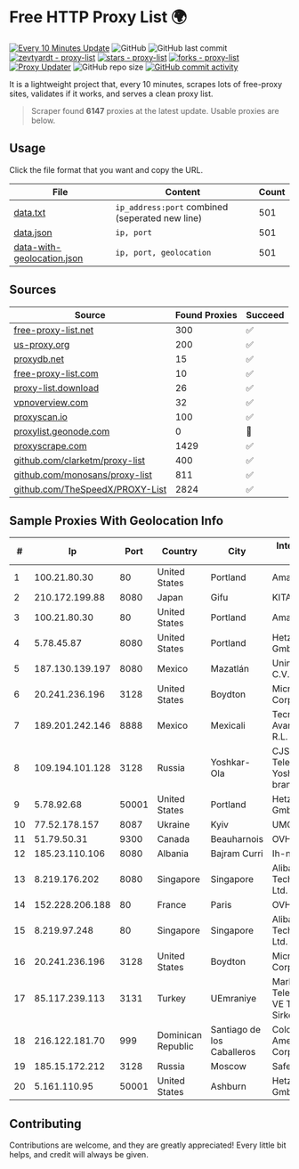 
# Free HTTP Proxy List 🌍

[![Every 10 Minutes Update](https://github.com/mertguvencli/http-proxy-list/actions/workflows/main.yml/badge.svg?branch=main)](https://github.com/mertguvencli/http-proxy-list/actions/workflows/main.yml)
![GitHub](https://img.shields.io/github/license/mertguvencli/http-proxy-list)
![GitHub last commit](https://img.shields.io/github/last-commit/mertguvencli/http-proxy-list)
[![zevtyardt - proxy-list](https://img.shields.io/static/v1?label=zevtyardt&message=proxy-list&color=blue&logo=github)](https://github.com/zevtyardt/proxy-list "Go to GitHub repo")
[![stars - proxy-list](https://img.shields.io/github/stars/zevtyardt/proxy-list?style=social)](https://github.com/zevtyardt/proxy-list)
[![forks - proxy-list](https://img.shields.io/github/forks/zevtyardt/proxy-list?style=social)](https://github.com/zevtyardt/proxy-list)
[![Proxy Updater](https://github.com/zevtyardt/proxy-list/workflows/Proxy%20Updater/badge.svg)](https://github.com/zevtyardt/proxy-list/actions?query=workflow:"Proxy+Updater")
![GitHub repo size](https://img.shields.io/github/repo-size/zevtyardt/proxy-list)
[![GitHub commit activity](https://img.shields.io/github/commit-activity/m/zevtyardt/proxy-list?logo=commits)](https://github.com/zevtyardt/proxy-list/commits/main)

It is a lightweight project that, every 10 minutes, scrapes lots of free-proxy sites, validates if it works, and serves a clean proxy list.

> Scraper found **6147** proxies at the latest update. Usable proxies are below.

## Usage

Click the file format that you want and copy the URL.

|File|Content|Count|
|----|-------|-----|
|[data.txt](https://raw.githubusercontent.com/mertguvencli/http-proxy-list/main/proxy-list/data.txt)|`ip_address:port` combined (seperated new line)|501|
|[data.json](https://raw.githubusercontent.com/mertguvencli/http-proxy-list/main/proxy-list/data.json)|`ip, port`|501|
|[data-with-geolocation.json](https://raw.githubusercontent.com/mertguvencli/http-proxy-list/main/proxy-list/data-with-geolocation.json)|`ip, port, geolocation`|501|

## Sources

|Source|Found Proxies|Succeed|
|------|-------------|-------|
|[free-proxy-list.net](https://free-proxy-list.net)|300|✅|
|[us-proxy.org](https://www.us-proxy.org)|200|✅|
|[proxydb.net](http://proxydb.net)|15|✅|
|[free-proxy-list.com](https://free-proxy-list.com/?page=&port=&type%5B%5D=http&type%5B%5D=https&up_time=0&search=Search)|10|✅|
|[proxy-list.download](https://www.proxy-list.download/HTTP)|26|✅|
|[vpnoverview.com](https://vpnoverview.com/privacy/anonymous-browsing/free-proxy-servers)|32|✅|
|[proxyscan.io](https://www.proxyscan.io)|100|✅|
|[proxylist.geonode.com](https://proxylist.geonode.com/api/proxy-list?limit=300&page=1&sort_by=lastChecked&sort_type=desc&protocols=http,https)|0|🚫|
|[proxyscrape.com](https://api.proxyscrape.com/v2/?request=displayproxies&protocol=http&timeout=10000&country=all&ssl=all&anonymity=all)|1429|✅|
|[github.com/clarketm/proxy-list](https://raw.githubusercontent.com/clarketm/proxy-list/master/proxy-list-raw.txt)|400|✅|
|[github.com/monosans/proxy-list](https://raw.githubusercontent.com/monosans/proxy-list/main/proxies/http.txt)|811|✅|
|[github.com/TheSpeedX/PROXY-List](https://raw.githubusercontent.com/TheSpeedX/PROXY-List/master/http.txt)|2824|✅|


## Sample Proxies With Geolocation Info

|#|Ip|Port|Country|City|Internet Service Provider|
|-|--|----|-------|----|-------------------------|
|1|100.21.80.30|80|United States|Portland|Amazon.com, Inc.|
|2|210.172.199.88|8080|Japan|Gifu|KITAGATA|
|3|100.21.80.30|80|United States|Portland|Amazon.com, Inc.|
|4|5.78.45.87|8080|United States|Portland|Hetzner Online GmbH|
|5|187.130.139.197|8080|Mexico|Mazatlán|Uninet S.A. de C.V.|
|6|20.241.236.196|3128|United States|Boydton|Microsoft Corporation|
|7|189.201.242.146|8888|Mexico|Mexicali|Tecnologías Avanzadas S. de R.L. de C.V.|
|8|109.194.101.128|3128|Russia|Yoshkar-Ola|CJSC "ER-Telecom Holding" Yoshkar-Ola branch|
|9|5.78.92.68|50001|United States|Portland|Hetzner Online GmbH|
|10|77.52.178.157|8087|Ukraine|Kyiv|UMC|
|11|51.79.50.31|9300|Canada|Beauharnois|OVH SAS|
|12|185.23.110.106|8080|Albania|Bajram Curri|Ih-network Shpk|
|13|8.219.176.202|8080|Singapore|Singapore|Alibaba (US) Technology Co., Ltd.|
|14|152.228.206.188|80|France|Paris|OVH SAS|
|15|8.219.97.248|80|Singapore|Singapore|Alibaba (US) Technology Co., Ltd.|
|16|20.241.236.196|3128|United States|Boydton|Microsoft Corporation|
|17|85.117.239.113|3131|Turkey|UEmraniye|Markahost Telekomunikasyon VE Ticaret Limited Sirketi|
|18|216.122.181.70|999|Dominican Republic|Santiago de los Caballeros|Colocation America Corporation|
|19|185.15.172.212|3128|Russia|Moscow|SafeData LLC|
|20|5.161.110.95|50001|United States|Ashburn|Hetzner Online GmbH|



## Contributing

Contributions are welcome, and they are greatly appreciated! Every
little bit helps, and credit will always be given.

